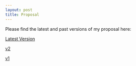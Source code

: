 ```yaml
---
layout: post
title: Proposal
---
```


Please find the latest and past versions of my proposal here:


[Latest Version]({{DenisPeskov.github.io}}/images/denis_proposal.paper.1.15.21.pdf)

[v2]({{DenisPeskov.github.io}}/images/denis_proposal.1.14.21.pdf)

[v1]({{DenisPeskov.github.io}}/images/denis_proposal.paper.1.11.21_v2.pdf)
